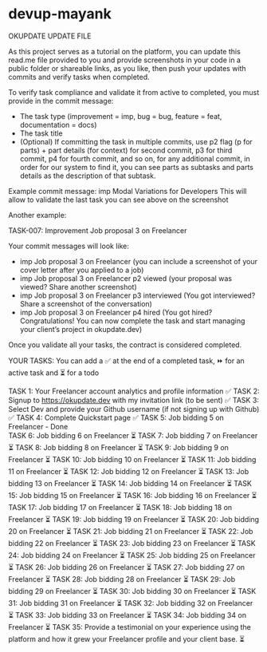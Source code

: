 # devup-mayank

OKUPDATE UPDATE FILE

As this project serves as a tutorial on the platform, you can update this read.me file provided to you and provide screenshots in your code in a public folder or shareable links, as you like, then push your updates with commits and verify tasks when completed.

To verify task compliance and validate it from active to completed, you must provide in the commit message:

- The task type (improvement = imp, bug = bug, feature = feat, documentation = docs)
- The task title
- (Optional) If committing the task in multiple commits, use p2 flag (p for parts) + part details (for context) for second commit, p3 for third commit, p4 for fourth commit, and so on, for any additional commit, in order for our system to find it, you can see parts as subtasks and parts details as the description of that subtask.

Example commit message: imp Modal Variations for Developers
This will allow to validate the last task you can see above on the screenshot

Another example:

TASK-007: Improvement Job proposal 3 on Freelancer

Your commit messages will look like:

- imp Job proposal 3 on Freelancer (you can include a screenshot of your cover letter after you applied to a job)
- imp Job proposal 3 on Freelancer p2 viewed (your proposal was viewed? Share another screenshot)
- imp Job proposal 3 on Freelancer p3 interviewed (You got interviewed? Share a screenshot of the conversation)
- imp Job proposal 3 on Freelancer p4 hired (You got hired? Congratulations! You can now complete the task and start managing your client’s project in okupdate.dev)

Once you validate all your tasks, the contract is considered completed.

YOUR TASKS:
You can add a ✅ at the end of a completed task, ⏩ for an active task and ⏳ for a todo

TASK 1: Your Freelancer account analytics and profile information ✅
TASK 2: Signup to https://okupdate.dev with my invitation link (to be sent) ✅
TASK 3: Select Dev and provide your Github username (if not signing up with Github) ✅
TASK 4: Complete Quickstart page ✅
TASK 5: Job bidding 5 on Freelancer - Done  
TASK 6: Job bidding 6 on Freelancer ⏳
TASK 7: Job bidding 7 on Freelancer ⏳
TASK 8: Job bidding 8 on Freelancer ⏳
TASK 9: Job bidding 9 on Freelancer ⏳
TASK 10: Job bidding 10 on Freelancer ⏳
TASK 11: Job bidding 11 on Freelancer ⏳
TASK 12: Job bidding 12 on Freelancer ⏳
TASK 13: Job bidding 13 on Freelancer ⏳
TASK 14: Job bidding 14 on Freelancer ⏳
TASK 15: Job bidding 15 on Freelancer ⏳
TASK 16: Job bidding 16 on Freelancer ⏳
TASK 17: Job bidding 17 on Freelancer ⏳
TASK 18: Job bidding 18 on Freelancer ⏳
TASK 19: Job bidding 19 on Freelancer ⏳
TASK 20: Job bidding 20 on Freelancer ⏳
TASK 21: Job bidding 21 on Freelancer ⏳
TASK 22: Job bidding 22 on Freelancer ⏳
TASK 23: Job bidding 23 on Freelancer ⏳
TASK 24: Job bidding 24 on Freelancer ⏳
TASK 25: Job bidding 25 on Freelancer ⏳
TASK 26: Job bidding 26 on Freelancer ⏳
TASK 27: Job bidding 27 on Freelancer ⏳
TASK 28: Job bidding 28 on Freelancer ⏳
TASK 29: Job bidding 29 on Freelancer ⏳
TASK 30: Job bidding 30 on Freelancer ⏳
TASK 31: Job bidding 31 on Freelancer ⏳
TASK 32: Job bidding 32 on Freelancer ⏳
TASK 33: Job bidding 33 on Freelancer ⏳
TASK 34: Job bidding 34 on Freelancer ⏳
TASK 35: Provide a testimonial on your experience using the platform and how it grew your Freelancer profile and your client base. ⏳
